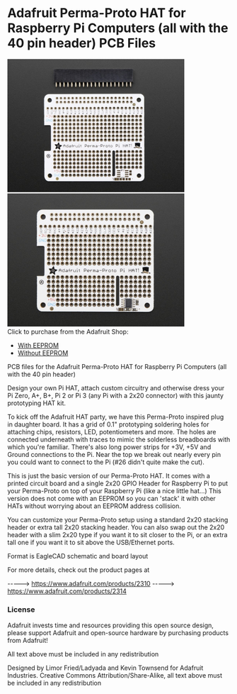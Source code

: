 # Adafruit Perma-Proto HAT for Raspberry Pi Computers (all with the 40 pin header) PCB Files

<a href="http://www.adafruit.com/products/2310"><img src="assets/2310.jpg?raw=true" width="400px"></a>&nbsp; <a href="http://www.adafruit.com/products/2314"><img src="assets/2314.jpg?raw=true" width="400px"></a><br />
Click to purchase from the Adafruit Shop:
- [With EEPROM](https://www.adafruit.com/product/2314)
- [Without EEPROM](https://www.adafruit.com/product/2310)

PCB files for the Adafruit Perma-Proto HAT for Raspberry Pi Computers (all with the 40 pin header)

Design your own Pi HAT, attach custom circuitry and otherwise dress your Pi Zero, A+, B+, Pi 2 or Pi 3 (any Pi with a 2x20 connector) with this jaunty prototyping HAT kit.

To kick off the Adafruit HAT party, we have this Perma-Proto inspired plug in daughter board. It has a grid of 0.1" prototyping soldering holes for attaching chips, resistors, LED, potentiometers and more. The holes are connected underneath with traces to mimic the solderless breadboards with which you're familiar. There's also long power strips for +3V, +5V and Ground connections to the Pi. Near the top we break out nearly every pin you could want to connect to the Pi (#26 didn't quite make the cut).

This is just the basic version of our Perma-Proto HAT.  It comes with a printed circuit board and a single 2x20 GPIO Header for Raspberry Pi to put your Perma-Proto on top of your Raspberry Pi (like a nice little hat...) This version does not come with an EEPROM so you can 'stack' it with other HATs without worrying about an EEPROM address collision.

You can customize your Perma-Proto setup using a standard 2x20 stacking header or extra tall 2x20 stacking header. You can also swap out the 2x20 header with a slim 2x20 type if you want it to sit closer to the Pi, or an extra tall one if you want it to sit above the USB/Ethernet ports.

Format is EagleCAD schematic and board layout

For more details, check out the product pages at

-----> https://www.adafruit.com/products/2310
-----> https://www.adafruit.com/products/2314

### License

Adafruit invests time and resources providing this open source design, please support Adafruit and open-source hardware by purchasing products from Adafruit!

All text above must be included in any redistribution

Designed by Limor Fried/Ladyada and Kevin Townsend for Adafruit Industries.
Creative Commons Attribution/Share-Alike, all text above must be included in any redistribution

